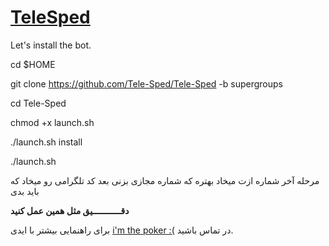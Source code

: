 # [TeleSped](https://telegram.me/Tele_Sped)
Let's install the bot.

cd $HOME
 
git clone https://github.com/Tele-Sped/Tele-Sped -b supergroups

cd Tele-Sped

chmod +x launch.sh

./launch.sh install

./launch.sh

مرحله آخر شماره ازت میخاد بهتره که شماره مجازی بزنی بعد کد  تلگرامی رو میخاد که باید بدی


**دقـــــــــــيق مثل همین عمل کنید**

برای راهنمایی بیشتر با ایدی [i'm the poker :(](https://telegram.me/tele_emoji) در تماس باشید.
